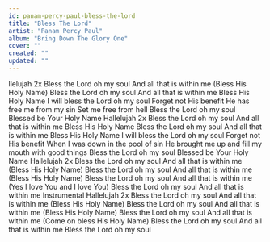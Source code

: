 ```yaml
---
id: panam-percy-paul-bless-the-lord
title: "Bless The Lord"
artist: "Panam Percy Paul"
album: "Bring Down The Glory One"
cover: ""
created: ""
updated: ""
---
```


llelujah 2x
Bless the Lord oh my soul
And all that is within me
(Bless His Holy Name) Bless the Lord oh my soul
And all that is within me
Bless His Holy Name
I will bless the Lord oh my soul
Forget not His benefit
He has free me from my sin
Set me free from hell
Bless the Lord oh my soul
Blessed be Your Holy Name
Hallelujah 2x
Bless the Lord oh my soul
And all that is within me
Bless His Holy Name
Bless the Lord oh my soul
And all that is within me
Bless His Holy Name
I will bless the Lord oh my soul
Forget not His benefit
When I was down in the pool of sin
He brought me up and fill my mouth with good things
Bless the Lord oh my soul
Blessed be Your Holy Name
Hallelujah 2x
Bless the Lord oh my soul
And all that is within me
(Bless His Holy Name) Bless the Lord oh my soul
And all that is within me
(Bless His Holy Name) Bless the Lord oh my soul
And all that is within me
(Yes I love You and I love You) Bless the Lord oh my soul
And all that is within me
Instrumental
Hallelujah 2x
Bless the Lord oh my soul
And all that is within me
(Bless His Holy Name) Bless the Lord oh my soul
And all that is within me
(Bless His Holy Name) Bless the Lord oh my soul
And all that is within me
(Come on bless His Holy Name) Bless the Lord oh my soul
And all that is within me
Bless the Lord oh my soul